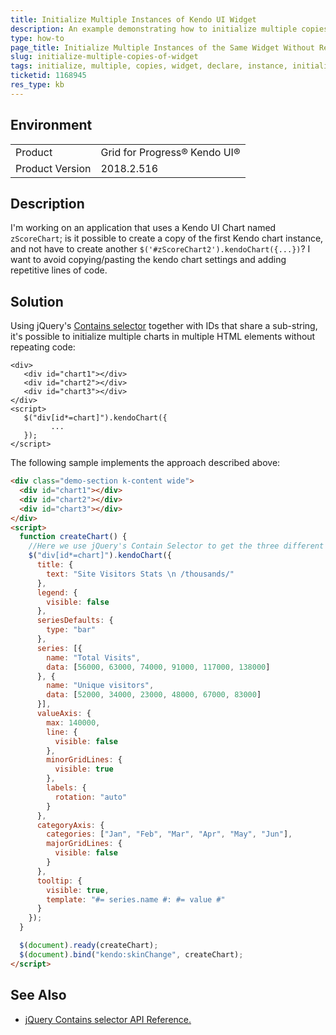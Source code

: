```yaml
---
title: Initialize Multiple Instances of Kendo UI Widget
description: An example demonstrating how to initialize multiple copies of the same Kendo UI Widget without declaring all of its properties repeatedly
type: how-to
page_title: Initialize Multiple Instances of the Same Widget Without Repeating Declaration Code | Kendo UI 
slug: initialize-multiple-copies-of-widget
tags: initialize, multiple, copies, widget, declare, instance, initialization, declaration, copying, control
ticketid: 1168945
res_type: kb
---
```


## Environment
<table>
 <tr>
  <td>Product</td>
  <td>Grid for Progress® Kendo UI®</td>
 </tr>
 <tr>
  <td>Product Version</td>
  <td>2018.2.516</td>
 </tr>
</table>

## Description

I'm working on an application that uses a Kendo UI Chart named `zScoreChart`; is it possible to create a copy of the first Kendo chart instance, and not have to create another `$('#zScoreChart2').kendoChart({...})`? I want to avoid copying/pasting the kendo chart settings and adding repetitive lines of code. 

## Solution

Using jQuery's [Contains selector](https://api.jquery.com/attribute-contains-selector/) together with IDs that share a sub-string, it's possible to initialize multiple charts in multiple HTML elements without repeating code: 

```
<div>
   <div id="chart1"></div>
   <div id="chart2"></div>
   <div id="chart3"></div>
</div>
<script>
   $("div[id*=chart]").kendoChart({
         ...
   });
</script>
```

The following sample implements the approach described above:

```html
<div class="demo-section k-content wide">
  <div id="chart1"></div>
  <div id="chart2"></div>
  <div id="chart3"></div>
</div>
<script>
  function createChart() {
    //Here we use jQuery's Contain Selector to get the three different dvi elements
    $("div[id*=chart]").kendoChart({
      title: {
        text: "Site Visitors Stats \n /thousands/"
      },
      legend: {
        visible: false
      },
      seriesDefaults: {
        type: "bar"
      },
      series: [{
        name: "Total Visits",
        data: [56000, 63000, 74000, 91000, 117000, 138000]
      }, {
        name: "Unique visitors",
        data: [52000, 34000, 23000, 48000, 67000, 83000]
      }],
      valueAxis: {
        max: 140000,
        line: {
          visible: false
        },
        minorGridLines: {
          visible: true
        },
        labels: {
          rotation: "auto"
        }
      },
      categoryAxis: {
        categories: ["Jan", "Feb", "Mar", "Apr", "May", "Jun"],
        majorGridLines: {
          visible: false
        }
      },
      tooltip: {
        visible: true,
        template: "#= series.name #: #= value #"
      }
    });
  }

  $(document).ready(createChart);
  $(document).bind("kendo:skinChange", createChart);
</script>
```

## See Also

* [jQuery Contains selector API Reference.](https://api.jquery.com/attribute-contains-selector/)
